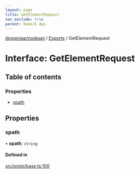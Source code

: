 ```yaml
---
layout: page
title: GetElementRequest
nav_exclude: true
parent: NodeJS Api
---
```

[@openiap/nodeapi](../README.html) / [Exports](../modules.html) / GetElementRequest

# Interface: GetElementRequest

## Table of contents

### Properties

- [xpath](GetElementRequest.html#xpath)

## Properties

### xpath

• **xpath**: `string`

#### Defined in

[src/proto/base.ts:100](https://github.com/openiap/nodeapi/blob/a6b5438/src/proto/base.ts#L100)
